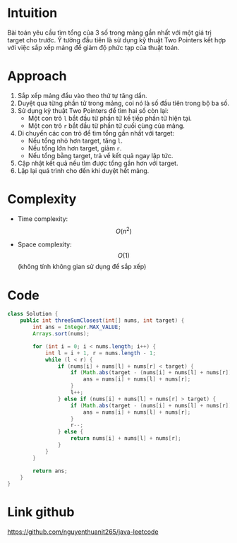 # Intuition

<!-- Describe your first thoughts on how to solve this problem. -->

Bài toán yêu cầu tìm tổng của 3 số trong mảng gần nhất với một giá trị target cho trước. Ý tưởng đầu tiên là sử dụng kỹ
thuật Two Pointers kết hợp với việc sắp xếp mảng để giảm độ phức tạp của thuật toán.

# Approach

<!-- Describe your approach to solving the problem. -->

1. Sắp xếp mảng đầu vào theo thứ tự tăng dần.
2. Duyệt qua từng phần tử trong mảng, coi nó là số đầu tiên trong bộ ba số.
3. Sử dụng kỹ thuật Two Pointers để tìm hai số còn lại:
    - Một con trỏ `l` bắt đầu từ phần tử kế tiếp phần tử hiện tại.
    - Một con trỏ `r` bắt đầu từ phần tử cuối cùng của mảng.
4. Di chuyển các con trỏ để tìm tổng gần nhất với target:
    - Nếu tổng nhỏ hơn target, tăng `l`.
    - Nếu tổng lớn hơn target, giảm `r`.
    - Nếu tổng bằng target, trả về kết quả ngay lập tức.
5. Cập nhật kết quả nếu tìm được tổng gần hơn với target.
6. Lặp lại quá trình cho đến khi duyệt hết mảng.

# Complexity

- Time complexity: $$O(n^2)$$

<!-- Add your time complexity here, e.g. $$O(n)$$ -->

- Space complexity: $$O(1)$$ (không tính không gian sử dụng để sắp xếp)

<!-- Add your space complexity here, e.g. $$O(n)$$ -->

# Code

```java
class Solution {
    public int threeSumClosest(int[] nums, int target) {
        int ans = Integer.MAX_VALUE;
        Arrays.sort(nums);

        for (int i = 0; i < nums.length; i++) {
            int l = i + 1, r = nums.length - 1;
            while (l < r) {
                if (nums[i] + nums[l] + nums[r] < target) {
                    if (Math.abs(target - (nums[i] + nums[l] + nums[r])) <= Math.abs(target - ans)) {
                        ans = nums[i] + nums[l] + nums[r];
                    }
                    l++;
                } else if (nums[i] + nums[l] + nums[r] > target) {
                    if (Math.abs(target - (nums[i] + nums[l] + nums[r])) <= Math.abs(target - ans)) {
                        ans = nums[i] + nums[l] + nums[r];
                    }
                    r--;
                } else {
                    return nums[i] + nums[l] + nums[r];
                }
            }
        }

        return ans;
    }
}
```

# Link github

https://github.com/nguyenthuanit265/java-leetcode